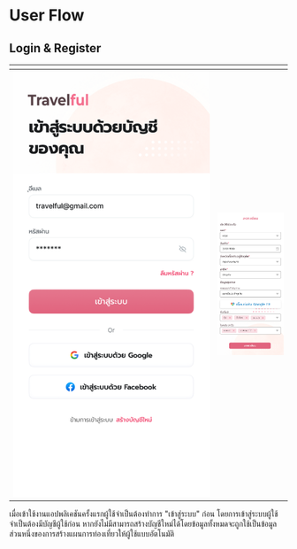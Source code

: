 # User Flow

## Login & Register

<table data-header-hidden data-full-width="false"><thead><tr><th width="356"></th><th></th></tr></thead><tbody><tr><td><img src="../../.gitbook/assets/image (12).png" alt=""></td><td><img src="../../.gitbook/assets/image (13).png" alt=""></td></tr></tbody></table>

เมื่อเข้าใช้งานแอปพลิเคชันครั้งแรกผู้ใช้จำเป็นต้องทำการ "เข้าสู่ระบบ" ก่อน โดยการเข้าสู่ระบบผู้ใช้จำเป็นต้องมีบัญชีผู้ใช้ก่อน หากยังไม่มีสามารถสร้างบัญชีใหม่ได้โดยข้อมูลทั้งหมดจะถูกใช้เป็นข้อมูลส่วนหนึ่งของการสร้างแผนการท่องเที่ยวให้ผู้ใช้แบบอัตโนมัติ
